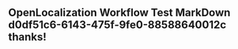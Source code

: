 <properties
ms.topic="hero-topic1"
ms.test1="hero-topic"
ms.test2="test"/>

## OpenLocalization Workflow Test MarkDown d0df51c6-6143-475f-9fe0-88588640012c thanks!
